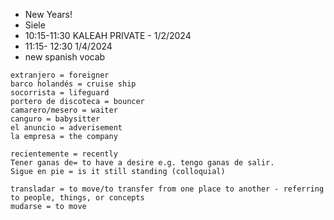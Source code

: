 - New Years!
- Siele
- 10:15-11:30 KALEAH PRIVATE - 1/2/2024
- 11:15- 12:30 1/4/2024
- new spanish vocab
```
extranjero = foreigner
barco holandés = cruise ship
socorrista = lifeguard
portero de discoteca = bouncer
camarero/mesero = waiter
canguro = babysitter
el anuncio = adverisement
la empresa = the company

recientemente = recently
Tener ganas de= to have a desire e.g. tengo ganas de salir.
Sigue en pie = is it still standing (colloquial)

transladar = to move/to transfer from one place to another - referring to people, things, or concepts
mudarse = to move 

```